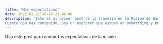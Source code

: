 ```yaml
---
title: "Mis expectativas"
date: 2022-02-21T18:16:21-06:00
description: 'Este es mi primer post de la travesía en la Misión de Backend con Node JS de Launch X. 
Cuento con mas contenido, Soy un explorer que estuvo en Onboarding y en Front End, espero poder manejar la parte de back end sin tanta dificultad'
---
```


Usa este post para anotar tus expectativas de la misión.
